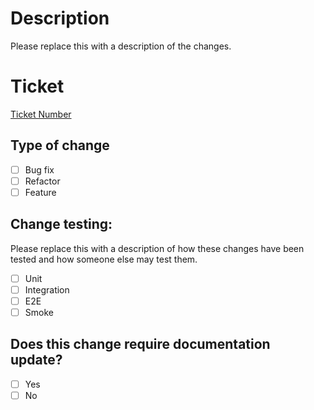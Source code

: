 # Description

Please replace this with a description of the changes.

# Ticket 

[Ticket Number](link-to-ticket)

## Type of change
- [ ] Bug fix
- [ ] Refactor
- [ ] Feature

## Change testing:

Please replace this with a description of how these changes have been tested and how someone else may test them.

- [ ] Unit
- [ ] Integration
- [ ] E2E
- [ ] Smoke

## Does this change require documentation update?

- [ ] Yes
- [ ] No
